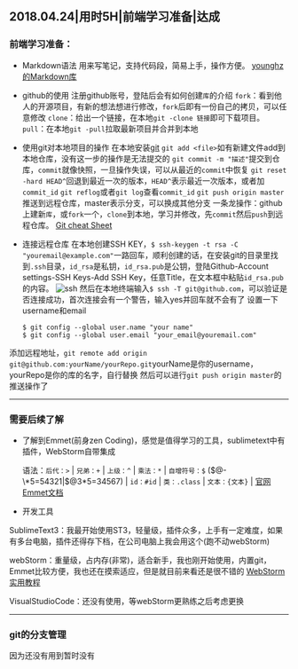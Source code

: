<!-- 日期、学习用时、学习目标、是否达成 -->
2018.04.24|用时5H|前端学习准备|达成
---
<!-- 学的哪些比较透彻，说说自己的理解 -->
### 前端学习准备：
- Markdown语法
用来写笔记，支持代码段，简易上手，操作方便。
[younghz的Markdown库](https:://github.com/younghz/Markdown "Markdown")

- github的使用
注册github账号，登陆后会有如何创建`库`的介绍
`fork`：看到他人的开源项目，有新的想法想进行修改，`fork`后即有一份自己的拷贝，可以任意修改
`clone`：给出一个链接，在本地`git -clone 链接`即可下载项目。
`pull`：在本地`git -pull`拉取最新项目并合并到本地

- 使用git对本地项目的操作
在本地安装[git](https://git-scm.com/downloads)
`git add <file>`如有新建文件add到本地仓库，没有这一步的操作是无法提交的
`git commit -m "描述"`提交到仓库，`commit`就像快照，一旦操作失误，可以从最近的`commit`中恢复
`git reset -hard HEAD^`回退到最近一次的版本，`HEAD^`表示最近一次版本，或者加`commit_id`
`git reflog`或者`git log`查看`commit_id`
`git push origin master`推送到远程仓库，master表示分支，可以换成其他分支
一条龙操作：github上建新`库`，或`fork`一个，`clone`到本地，学习并修改，先`commit`然后`push`到远程仓库。
[Git cheat Sheet](https://pic1.zhimg.com/v2-d65f30212ad48099391577064047ecdf_r.jpg)

- 连接远程仓库
在本地创建SSH KEY，`$ ssh-keygen -t rsa -C "youremail@example.com"`一路回车，顺利创建的话，在安装git的目录里找到`.ssh`目录，`id_rsa`是私钥，`id_rsa.pub`是公钥，登陆Github-Account settings-SSH Keys-Add SSH Key，任意Title，在文本框中粘贴`id_rsa.pub`的内容。
![ssh](https://cdn.liaoxuefeng.com/cdn/files/attachments/001384908342205cc1234dfe1b541ff88b90b44b30360da000/0)
然后在本地终端输入`$ ssh -T git@github.com`，可以验证是否连接成功，首次连接会有一个警告，输入yes并回车就不会有了
设置一下username和email
    ```
    $ git config --global user.name "your name"
    $ git config --global user.email "your_email@youremail.com"
添加远程地址，`git remote add origin git@github.com:yourName/yourRepo.git`yourName是你的username，yourRepo是你的库的名字，自行替换
然后可以进行`git push origin master`的推送操作了

---
<!-- 哪些了解了一些，还需要继续深入阅读 -->
### 需要后续了解
- 了解到Emmet(前身zen Coding)，感觉是值得学习的工具，sublimetext中有插件，WebStorm自带集成

    语法：`后代：>` | `兄弟：+` | `上级：^` | `乘法：*` | `自增符号：$` ($@-\*5=54321|$@3\*5=34567) | `id：#id` | `类：.class` | `文本：{文本}` |
[官网Emmet文档](https://docs.emmet.io/cheat-sheet/)

- 开发工具

SublimeText3：我最开始使用ST3，轻量级，插件众多，上手有一定难度，如果有多台电脑，插件还得存下档，在公司电脑上我会用这个(跑不动webStorm)

webStorm：重量级，占内存(非常)，适合新手，我也刚开始使用，内置git，Emmet比较方便，我也还在摸索适应，但是就目前来看还是很不错的
[WebStorm实用教程](https://www.jianshu.com/p/4ce97b360c13)


VisualStudioCode：还没有使用，等webStorm更熟练之后考虑更换

---
<!-- 哪些学习了之后还有疑问，记录下问题，待解决 -->
### git的分支管理

因为还没有用到暂时没有

